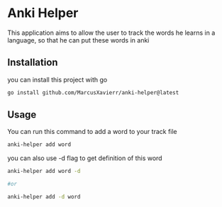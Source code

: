 # Anki Helper

This application aims to allow the user to track the words he learns in a language, so that he can put these words in anki

## Installation
you can install this project with go
```bash
go install github.com/MarcusXavierr/anki-helper@latest
```
## Usage
You can run this command to add a word to your track file

```bash
anki-helper add word
```
you can also use -d flag to get definition of this word

```bash
anki-helper add word -d

#or

anki-helper add -d word
```
